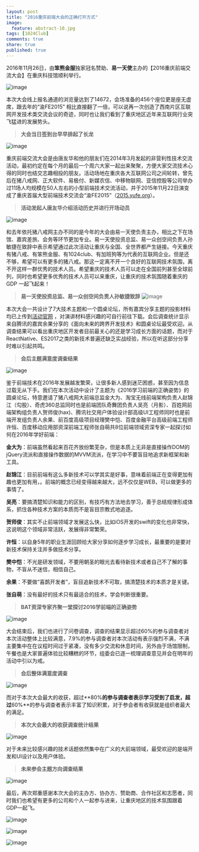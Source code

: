 ```yaml
---
layout: post
title: "2016重庆前端大会的正确打开方式"
image:
  feature: abstract-10.jpg
tags: [1024Club]
comments: true
share: true
published: true
---
```


2016年11月26日，由**笨熊金服**独家冠名赞助、**易一天使**主办的【2016重庆前端交流大会】在重庆科技馆顺利举行。

![image](http://photo.yupoo.com/peigen123/G3K0Qubl/medish.jpg)

本次大会线上报名通道的浏览量达到了14672，会场准备的456个座位更是座无虚席，跟去年的“渝FE2015” 相比直接翻了一倍，可以说再一次创造了西南片区互联网开发技术类交流会议的奇迹，同时也让我们看到了重庆地区近年来互联网行业突飞猛进的发展势头。

> **大会当日签到台早早排起了长龙**
>
![image](http://photo.yupoo.com/peigen123/G3K0PRdz/medish.jpg)



重庆前端交流大会是由唐友华和他的朋友们在2014年3月发起的非营利性技术交流活动，最初约定在每个月的最后一个周六大家一起出来聚聚，方便大家交流技术心得的同时也结交志趣相投的朋友。活动场地在重庆各大互联网公司之间轮转，曾先后在猪八戒网、正大软件、易极付、新媒农信、中移物联网、亚信控股等公司举办过11场人均规模在50人左右的小型前端技术交流活动，并于2015年11月22日演变成了重庆首届大型前端技术交流会“渝FE2015”（[2015.yufe.org](http://2015.yufe.org/)）。

> **活动发起人唐友华介绍活动历史并进行开场动员**
>
![image](http://photo.yupoo.com/peigen123/G3K0RNoE/medish.jpg)



和去年依托猪八戒网主办不同的是今年的大会由易一天使负责主办，相比之下在场馆、嘉宾差旅、会务等环节更加专业。易一天使投资总监、易一众创空间负责人孙敏捷在致辞中表示希望通过此次活动让重庆与全国、全世界都产生链接。今天重庆有猪八戒、有笨熊金服、有1024club、有加班狗等为代表的互联网企业。但是还不够，希望可以有更多的猪八戒。那这一定离不开一个良好的互联网技术氛围，离不开这样一群优秀的技术人员。希望重庆的技术人员可以走在全国前列甚至全球前列，同时也希望更多优秀的技术人员可以来重庆，让重庆的技术氛围随着重庆的 GDP 一起飞起来！

> **易一天使投资总监、易一众创空间负责人孙敏捷致辞**
![image](http://photo.yupoo.com/peigen123/G3K0PA0o/medish.jpg)



本次大会一共设计了7大技术主题和一个圆桌论坛，所有嘉宾分享主题的投影材料均已上传到[活动官网](http://2016.yufe.org/) ，对演讲材料感兴趣的可自行前往下载。会后调查统计显示来自腾讯的嘉宾余果分享的《面向未来的跨界开发技术》和圆桌论坛最受欢迎。从调查结果可以看出重庆地区开发者目前最关心的还是学习成长方面的话题，而对于 ReactNative、ES2017之类的新技术普遍还缺乏实战经验，所以在听这部分分享时难以引起共鸣。

> **会后主题满意度调查结果**
>
![image](http://photo.yupoo.com/peigen123/G3K0PdND/medish.jpg)



鉴于前端技术在2016年发展越发繁荣，让很多新人感到迷茫困惑，甚至因为信息过载无从下手。我们在本次活动中设计了主题为《2016学习前端的正确姿势》的圆桌论坛，特意邀请了猪八戒网大前端总监金大为、淘宝无线前端架构负责人赵锦江（勾股）、奇虎360总监同时也是前端团队奇舞团负责人吴亮（月影）、百姓网前端架构组负责人贺师俊(hax)、腾讯社交用户体验设计部高级UI工程师同时也是前端开发组负责人余果、前百度高级项目经理樊中恺、百度金融平台高级前端工程师许恒、百度移动应用部资深前端工程师张自萌共8位前端领域资深专家一起探讨如何在2016年学好前端：

**金大为**：前端虽然看起来百花齐放纷繁芜杂，但是本质上无非是直接操作DOM的jQuery流派和直接操作数据的MVVM流派，在学习中不要盲目地追求新框架和新工具。

**赵锦江**：目前前端有这么多新技术可以学其实是好事，意味着前端正在变得更加有趣也更加有用，。前端的概念已经变得越来越大，远不仅仅是WEB，可以做更多的事情了。

**吴亮**：要搞清楚知识和能力的区别，有技巧有方法地去学习，善于总结规律形成体系，抓住各种技术方案的本质而不是盲目宗教式地追逐。

**贺师俊**：其实不止前端领域才发展这么快，比如iOS开发的swift的变化也非常快，这说明这个领域非常活跃，发展得非常繁荣。

**许恒**：以自身5年的职业生涯回顾给大家分享如何逐步学习成长，最重要的是要对新技术保持关注并多做技术分享。

**樊中恺**：不光是研发领域，不要用朝圣的眼光去看待新技术或者自己不了解的事物，不盲从不迷信，相信自己。

**余果**：不要做“喜鹊开发者”，盲目追新技术不可取，搞清楚技术的本质才是关键。

**张自萌**：没有最好的技术只有最适合的技术，学会判断很重要。

> **BAT资深专家齐聚一堂探讨2016学前端的正确姿势**
>
![image](http://photo.yupoo.com/peigen123/G3K0RgvS/medish.jpg)

大会结束后，我们也进行了问卷调查，调查的结果显示超过60%的参与调查者对本次活动整体上比较满意，7.9%的参与调查者对本次活动有表示强烈不满，不满主要集中在在议程时间过于紧凑，没有多少交流和休息时间，另外由于场馆限制，午餐也是大家普遍体验比较糟糕的环节，组委会已逐一梳理调查意见并会在明年的活动中引以为戒。


> **会后整体满意度调查**
>
![image](http://photo.yupoo.com/peigen123/G3K0OTxQ/medish.jpg)



而对于本次大会最大的收获，超过**80%**的参与调查者表示学习受到了启发，超过**60%**的参与调查者表示丰富了知识积累，对于参会者有收获就是组织者最大的满足。

>**本次大会最大的收获调查统计结果**
>
![image](http://photo.yupoo.com/peigen123/G3K0OE7I/medish.jpg)


对于未来比较感兴趣的技术话题依然集中在广义的大前端领域，最受欢迎的是端开发和UI设计以及用户体验。

>**未来参会主题方向调查结果**
>
![image](http://photo.yupoo.com/peigen123/G3K0OszI/medish.jpg)



最后，再次郑重感谢本次大会的主办方、协办方、赞助商、合作社区和志愿者，同时我们也希望有更多的公司和个人一起参与进来，让重庆地区的技术氛围跟着GDP一起飞。

![image](http://photo.yupoo.com/peigen123/G3K0NWbB/medish.jpg)

![image](http://photo.yupoo.com/peigen123/G3K0ObYF/medish.jpg)

![image](http://photo.yupoo.com/peigen123/G3K0NKKK/medish.jpg)
